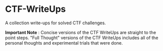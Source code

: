 # CTF-WriteUps
A collection write-ups for solved CTF challenges.

**Important Note** : Concise versions of the CTF WriteUps are straight to the point steps.
                     "Full Thought" versions of the CTF WriteUps includes all of the personal thoughts and experimental trials that were done.
